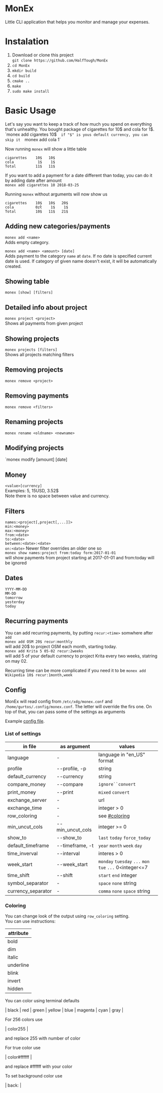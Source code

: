# MonEx

Little CLI application that helps you monitor and manage your expenses.

# Instalation
1. Download or clone this project  
`git clone https://github.com/HalfTough/MonEx`
2. `cd MonEx`
3. `mkdir build`
4. `cd build`
5. `cmake ..`  
6. `make`
7. `sudo make install`

# Basic Usage
Let's say you want to keep a track of how much you spend on everything that's unhealthy. You bought package of cigarettes for 10$ and cola for 1$.  
`monex add cigaretes 10$`  
if "$" is yous default currency, you can skip it  
`monex add cola 1`

Now running `monex` will show a little table

```Name        April Total  
cigarettes    10$   10$  
cola           1$    1$  
Total         11$   11$
```

If you want to add a payment for a date different than today, you can do it by adding date after amount  
`monex add cigarettes 10 2018-03-25`

Running `monex` without arguments will now show us
```Name        March April Total
cigarettes    10$   10$   20$
cola          0zł    1$    1$
Total         10$   11$   21$
```

## Adding new categories/payments
`monex add <name>`  
Adds empty category.

`monex add <name> <amount> [date]`  
Adds payment to the category `name` at `date`. If no date is specified current date is used. If category of given name doesn't exist, it will be automatically created. 

## Showing table
`monex [show] [filters]`  

## Detailed info about project
`monex project <project>`  
Shows all payments from given project

## Showing projects
`monex projects [filters]`  
Shows all projects matching filters

## Removing projects
`monex remove <project>`

## Removing payments
`monex remove <filters>`

## Renaming projects
`monex rename <oldname> <newname>`

## Modifying projects
`monex modify <filters> [amount] [date]

## Money
`<value>[currency]`  
Examples: 5, 15USD, 3.52$  
Note there is no space between value and currency.

## Filters
`names:<project[,project[,...]]>`  
`min:<money>`  
`max:<money>`  
`from:<date>`  
`to:<date>`  
`between:<date>:<date>`  
`on:<date>`
Newer filter overrides an older one so  
`monex show names:project from:today form:2017-01-01`  
will show payments from project starting at 2017-01-01 and from:today will be ignored

## Dates
`YYYY-MM-DD`  
`MM-DD`  
`tomorrow`  
`yesterday`  
`today`

## Recurring payments
You can add recurring payments, by putting `recur:<time>` somwhere after `add`  
`monex add OSM 20$ recur:monthly`  
will add 20$ to project OSM each month, starting today.  
`monex add Krita 5 05-02 recur:2weeks`  
will add 5 of your default currency to project Krita every two weeks, statring on may 02.  

Recurring time can be more complicated if you need it to be
`monex add Wikipedia 10$ recur:1month,week`

## Config
MonEx will read config from `/etc/xdg/monex.conf` and `/home/gurtos/.config/monex.conf`. The letter will override the firs one. On top of that, you can pass some of the settings as arguments

Example [config file](https://github.com/HalfTough/MonEx/blob/master/config/monex.conf).

### List of settings
| in file | as argument | values |
|---|---|---|
|language| - | language in "en_US" format |
|profile|--profile, -p| string |
|default_currency|--currency| string |
|compare_money|--compare| `ignore``convert` |
|print_money|--print| `mixed` `convert` |
|exchange_server| - | url |
|exchange_time| - | integer > 0 |
|row_coloring| - | see [#coloring](coloring) |
|min_uncut_cols|--min_uncut_cols | integer >= 0 |
|show_to|--show_to| `last` `today` `force_today` |
|default_timeframe|--timeframe, -t| `year` `month` `week` `day` |
|time_inverval|--interval| interes > 0 |
|week_start|--week_start| `monday` `tuesday` `...` `mon` `tue` `...` 0<integer<=7 |
|time_shift|--shift| `start` `end` integer |
|symbol_separator| - | `space` `none` string |
|currency_separator| - | `comma` `none` `space` string |

### Coloring
You can change look of the output using `row_coloring` setting.  
You can use instructions:

| attribute |
|---|
| bold |
| dim |
| italic |
| underline |
| blink |
| invert |
| hidden |

You can color using terminal defaults

| black | red | green | yellow | blue | magenta | cyan | gray |

For 256 colors use

| color255 |

and replace 255 with number of color

For true color use

| color#ffffff |

and replace #ffffff with your color

To set background color use

| back:<color> |

